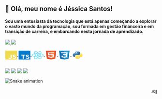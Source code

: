 ## 💜 Olá, meu nome é <strong>Jéssica Santos!</strong>

#### Sou uma entusiasta da tecnologia que está apenas começando a explorar o vasto mundo da programação, sou formada em gestão financeira e em transição de carreira, e embarcando nesta jornada de aprendizado.

<div>
  <a href="https://github.com/eujehsantos">
  <img height="180cm" src="https://github-readme-stats.vercel.app/api?username=eujehsantos&theme](https://github-readme-stats.vercel.app/api?username=eujehsantos&theme=one_dark_pro&show_icons=true&icon_color=9370DB&text_color=FFF&title_color=FF69B4"/>
  <img height="180cm" src="https://github-readme-stats.vercel.app/api/top-langs/?username=eujehsantos&layout=compact&theme=one_dark_pro&title_color=FF69B4&text_color=FFF"/>
</div>
<div style="display: inline_block"><br>
  <img align="center" alt="Rafa-Js" height="30" width="40" src="https://raw.githubusercontent.com/devicons/devicon/master/icons/javascript/javascript-plain.svg">
  <img align="center" alt="Rafa-Ts" height="30" width="40" src="https://raw.githubusercontent.com/devicons/devicon/master/icons/typescript/typescript-plain.svg">
  <img align="center" alt="Rafa-React" height="30" width="40" src="https://raw.githubusercontent.com/devicons/devicon/master/icons/react/react-original.svg">
  <img align="center" alt="Rafa-HTML" height="30" width="40" src="https://raw.githubusercontent.com/devicons/devicon/master/icons/html5/html5-original.svg">
  <img align="center" alt="Rafa-CSS" height="30" width="40" src="https://raw.githubusercontent.com/devicons/devicon/master/icons/css3/css3-original.svg">
  <img align="center" alt="Rafa-Python" height="30" width="40" src="https://raw.githubusercontent.com/devicons/devicon/master/icons/python/python-original.svg">
</div>

##

<div>
  <a href="https://instagram.com/eu.jehsantos" target="_blank"><img src="https://img.shields.io/badge/-Instagram-%23E4405F?style=for-the-badge&logo=instagram&logoColor=white" target="_blank"></a>
 <a href="https://discord.gg/eu.jeeh#8598" target="_blank"><img src="https://img.shields.io/badge/Discord-7289DA?style=for-the-badge&logo=discord&logoColor=white" target="_blank"></a> 
  <a href = "mailto:jessica.css@hotmail.com"><img src="https://img.shields.io/badge/-Gmail-%23333?style=for-the-badge&logo=gmail&logoColor=white" target="_blank"></a>
  <a href="https://www.linkedin.com/in/jessica-santos-96720a171" target="_blank"><img src="https://img.shields.io/badge/-LinkedIn-%230077B5?style=for-the-badge&logo=linkedin&logoColor=white" target="_blank"></a> 

  ![Snake animation](https://github.com/eujehsantos/eujehsantos/blob/output/github-contribution-grid-snake.svg)
  
</div>

<p>
<p align="right">
  <sub>JS💜</sub> 
</p>
